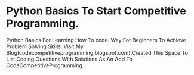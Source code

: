 # Python Basics To Start Competitive Programming.
Python Basics For Learning How To code.
Way For Beginners To Achieve Problem Solving Skills.
Visit My Blog(codecompetitiveprogramming.blogspot.com).Created This Space To List Coding Questions With Solutions As An Add To CodeCompetitiveProgramming.

